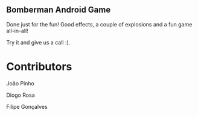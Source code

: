 ## Bomberman Android Game

Done just for the fun! Good effects, a couple of explosions and a fun game all-in-all! 

Try it and give us a call :).

# Contributors

João Pinho

Diogo Rosa

Filipe Gonçalves
